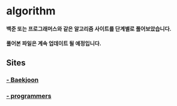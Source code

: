 # algorithm

#### 백준 또는 프로그래머스와 같은 알고리즘 사이트를 단계별로 풀어보았습니다.</br>
#### 풀어본 파일은 계속 업데이트 될 예정입니다.

## Sites

### [- Baekjoon](https://www.acmicpc.net/)</br>
### [- programmers](https://programmers.co.kr/)